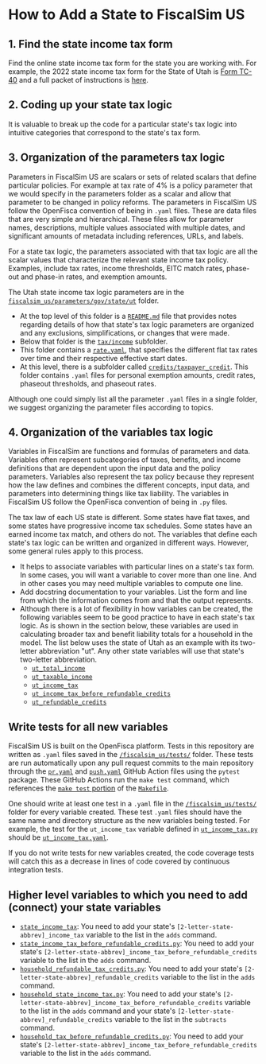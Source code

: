 # How to Add a State to FiscalSim US

## 1. Find the state income tax form
Find the online state income tax form for the state you are working with. For example, the 2022 state income tax form for the State of Utah is [Form TC-40](https://tax.utah.gov/forms/current/tc-40-fullpacket.pdf) and a full packet of instructions is [here](https://tax.utah.gov/forms/current/tc-40inst.pdf).

## 2. Coding up your state tax logic
It is valuable to break up the code for a particular state's tax logic into intuitive categories that correspond to the state's tax form.

## 3. Organization of the parameters tax logic
Parameters in FiscalSim US are scalars or sets of related scalars that define particular policies. For example at tax rate of 4% is a policy parameter that we would specify in the parameters folder as a scalar and allow that parameter to be changed in policy reforms. The parameters in FiscalSim US follow the OpenFisca convention of being in `.yaml` files. These are data files that are very simple and hierarchical. These files allow for parameter names, descriptions, multiple values associated with multiple dates, and significant amounts of metadata including references, URLs, and labels.

For a state tax logic, the parameters associated with that tax logic are all the scalar values that characterize the relevant state income tax policy. Examples, include tax rates, income thresholds, EITC match rates, phase-out and phase-in rates, and exemption amounts.

The Utah state income tax logic parameters are in the [`fiscalsim_us/parameters/gov/state/ut`](https://github.com/TheCGO/fiscalsim-us/tree/main/fiscalsim_us/parameters/gov/states/ut) folder.
* At the top level of this folder is a [`README.md`](https://github.com/TheCGO/fiscalsim-us/blob/main/fiscalsim_us/parameters/gov/states/ut/README.md) file that provides notes regarding details of how that state's tax logic parameters are organized and any exclusions, simplifications, or changes that were made.
* Below that folder is the [`tax/income`](https://github.com/TheCGO/fiscalsim-us/tree/main/fiscalsim_us/parameters/gov/states/ut/tax/income) subfolder.
* This folder contains a [`rate.yaml`](), that specifies the different flat tax rates over time and their respective effective start dates.
* At this level, there is a subfolder called [`credits/taxpayer_credit`](https://github.com/TheCGO/fiscalsim-us/tree/main/fiscalsim_us/parameters/gov/states/ut/tax/income/credits/taxpayer_credit). This folder contains `.yaml` files for personal exemption amounts, credit rates, phaseout thresholds, and phaseout rates.

Although one could simply list all the parameter `.yaml` files in a single folder, we suggest organizing the parameter files according to topics.

## 4. Organization of the variables tax logic
Variables in FiscalSim are functions and formulas of parameters and data. Variables often represent subcategories of taxes, benefits, and income definitions that are dependent upon the input data and the policy parameters. Variables also represent the tax policy because they represent how the law defines and combines the different concepts, input data, and parameters into determining things like tax liability. The variables in FiscalSim US follow the OpenFisca convention of being in `.py` files.

The tax law of each US state is different. Some states have flat taxes, and some states have progressive income tax schedules. Some states have an earned income tax match, and others do not. The variables that define each state's tax logic can be written and organized in different ways. However, some general rules apply to this process.
* It helps to associate variables with particular lines on a state's tax form. In some cases, you will want a variable to cover more than one line. And in other cases you may need multiple variables to compute one line.
* Add docstring documentation to your variables. List the form and line from which the information comes from and that the output represents.
* Although there is a lot of flexibility in how variables can be created, the following variables seem to be good practice to have in each state's tax logic. As is shown in the section below, these variables are used in calculating broader tax and benefit liability totals for a household in the model. The list below uses the state of Utah as an example with its two-letter abbreviation "ut". Any other state variables will use that state's two-letter abbreviation.
    * [`ut_total_income`](https://github.com/TheCGO/fiscalsim-us/blob/main/fiscalsim_us/variables/gov/states/ut/tax/income/ut_total_income.py)
    * [`ut_taxable_income`](https://github.com/TheCGO/fiscalsim-us/blob/main/fiscalsim_us/variables/gov/states/ut/tax/income/taxable_income/ut_taxable_income.py)
    * [`ut_income_tax`](https://github.com/TheCGO/fiscalsim-us/blob/main/fiscalsim_us/variables/gov/states/ut/tax/income/ut_income_tax.py)
    * [`ut_income_tax_before_refundable_credits`](https://github.com/TheCGO/fiscalsim-us/blob/main/fiscalsim_us/variables/gov/states/ut/tax/income/ut_income_tax_before_refundable_credits.py)
    * [`ut_refundable_credits`](https://github.com/TheCGO/fiscalsim-us/blob/main/fiscalsim_us/variables/gov/states/ut/tax/income/credits/refundable_credits/ut_refundable_credits.py)

## Write tests for all new variables
FiscalSim US is built on the OpenFisca platform. Tests in this repository are written as `.yaml` files saved in the [`/fiscalsim_us/tests/`](https://github.com/TheCGO/fiscalsim-us/tree/main/fiscalsim_us/tests) folder. These tests are run automatically upon any pull request commits to the main repository through the [`pr.yaml`](https://github.com/TheCGO/fiscalsim-us/blob/main/.github/workflows/pr.yaml) and [`push.yaml`](https://github.com/TheCGO/fiscalsim-us/blob/main/.github/workflows/push.yaml) GitHub Action files using the `pytest` package. These GitHub Actions run the `make test` command, which references the [`make test` portion](https://github.com/TheCGO/fiscalsim-us/blob/main/Makefile#L8) of the [`Makefile`](https://github.com/TheCGO/fiscalsim-us/blob/main/Makefile).

One should write at least one test in a `.yaml` file in the [`/fiscalsim_us/tests/`](https://github.com/TheCGO/fiscalsim-us/tree/main/fiscalsim_us/tests) folder for every variable created. These test `.yaml` files should have the same name and directory structure as the new variables being tested. For example, the test for the `ut_income_tax` variable defined in [`ut_income_tax.py`](https://github.com/TheCGO/fiscalsim-us/blob/main/fiscalsim_us/variables/gov/states/ut/tax/income/ut_income_tax.py) should be [`ut_income_tax.yaml`](https://github.com/TheCGO/fiscalsim-us/blob/main/fiscalsim_us/tests/policy/baseline/gov/states/ut/tax/income/ut_income_tax.yaml).

If you do not write tests for new variables created, the code coverage tests will catch this as a decrease in lines of code covered by continuous integration tests.

## Higher level variables to which you need to add (connect) your state variables
* [`state_income_tax`](https://github.com/TheCGO/fiscalsim-us/blob/main/fiscalsim_us/variables/gov/states/tax/income/state_income_tax.py): You need to add your state's `[2-letter-state-abbrev]_income_tax` variable to the list in the `adds` command.
* [`state_income_tax_before_refundable_credits.py`](https://github.com/TheCGO/fiscalsim-us/blob/main/fiscalsim_us/variables/gov/states/tax/income/state_income_tax_before_refundable_credits.py): You need to add your state's `[2-letter-state-abbrev]_income_tax_before_refundable_credits` variable to the list in the `adds` command.
* [`household_refundable_tax_credits.py`](https://github.com/TheCGO/fiscalsim-us/blob/main/fiscalsim_us/variables/household/income/household/household_refundable_tax_credits.py): You need to add your state's `[2-letter-state-abbrev]_refundable_credits` variable to the list in the `adds` command.
* [`household_state_income_tax.py`](https://github.com/TheCGO/fiscalsim-us/blob/main/fiscalsim_us/variables/household/income/household/household_state_income_tax.py): You need to add your state's `[2-letter-state-abbrev]_income_tax_before_refundable_credits` variable to the list in the `adds` command and your state's `[2-letter-state-abbrev]_refundable_credits` variable to the list in the `subtracts` command.
* [`household_tax_before_refundable_credits.py`](https://github.com/TheCGO/fiscalsim-us/blob/main/fiscalsim_us/variables/household/income/household/household_tax_before_refundable_credits.py): You need to add your state's `[2-letter-state-abbrev]_income_tax_before_refundable_credits` variable to the list in the `adds` command.
